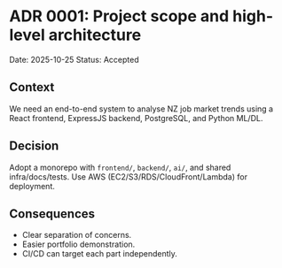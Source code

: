 # ADR 0001: Project scope and high-level architecture
Date: 2025-10-25
Status: Accepted

## Context
We need an end-to-end system to analyse NZ job market trends using a React frontend, ExpressJS backend, PostgreSQL, and Python ML/DL.

## Decision
Adopt a monorepo with `frontend/`, `backend/`, `ai/`, and shared infra/docs/tests. Use AWS (EC2/S3/RDS/CloudFront/Lambda) for deployment.

## Consequences
- Clear separation of concerns.
- Easier portfolio demonstration.
- CI/CD can target each part independently.
